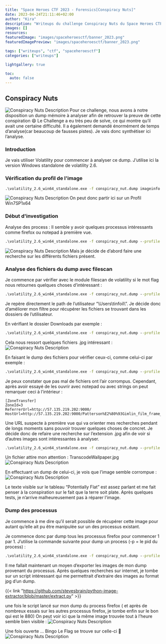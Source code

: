 ```yaml
---
title: "Space Heroes CTF 2023 - Forensics[Conspiracy Nuts]"
date: 2023-04-24T21:11:46+02:00
author: "Kira"
description: "Writeups du challenge Conspiracy Nuts du Space Heroes CTF 2023"
images: []
resources:
featuredImage: "images/spaceheroesctf/banner_2023.png"
featuredImagePreview: "images/spaceheroesctf/banner_2023.png"

tags: ["writeups", "ctf", "spaceheroesctf"]
categories: ["writeups"]

lightgallery: true

toc:
  auto: false
---
```



<!--more-->
## Conspiracy Nuts

![Conspiracy Nuts Description](images/spaceheroesctf/conspiracy/title.png "Conspiracy Nuts Description")
Pour ce challenge, nous avons à notre disposition un dump mémoire à analyser afin de retrouver la preuve de cette conspiration 😄 
Le Challenge a eu très peu de solve, ce qui montre qu’il avait une certaine difficulté. Il a également demandé énormément de temps d’analyse(car beaucoup de fausses pistes). Je vais donc synthétiser ici l’analyse.

### Introduction
Je vais utiliser Volatility pour commencer à analyser ce dump. 
J’utilise ici la version Windows standalone de volatility 2.6.

### Vérification du profil de l'image

```cmd
.\volatility_2.6_win64_standalone.exe -f conspiracy_nut.dump imageinfo
```

![Conspiracy Nuts Description](images/spaceheroesctf/conspiracy/vol1.png "Profile Suggestions")
On peut donc partir ici sur un Profil Win7SP1x64

### Début d'investigation

Analyse des process : 
Il semble y avoir quelques processus intéressants comme firefox ou notepad à première vue.

```cmd
.\volatility_2.6_win64_standalone.exe -f conspiracy_nut.dump --profile Win7SP1x64 pslist
```

![Conspiracy Nuts Description](images/spaceheroesctf/conspiracy/vol2.png "Liste des processus")
Mais je décide de d’abord faire une recherche sur les différents fichiers présent.

### Analyse des fichiers du dump avec filescan

Je commence par vérifier avec le module filescan de volatility si le mot flag nous retournes quelques choses d’intéressant :

```cmd
.\volatility_2.6_win64_standalone.exe -f conspiracy_nut.dump --profile Win7SP1x64 filescan
```

Je repère directement le path de l’utilisateur “\Users\tinfoil\”. 
Je décide donc d’améliorer mon filtre pour récupérer les fichiers se trouvant dans les dossiers de l’utilisateur.

En vérifiant le dossier Downloads par exemple :
```cmd
.\volatility_2.6_win64_standalone.exe -f conspiracy_nut.dump --profile Win7SP1x64 filescan | Select-String -Pattern "tinfoil\\Downloads"
```

Cela nous ressort quelques fichiers .jpg intéressant :
![Conspiracy Nuts Description](images/spaceheroesctf/conspiracy/vol3.png "Fichiers .jpg intéressants")

En faisant le dump des fichiers pour vérifier ceux-ci, comme celui-ci par exemple : 

```cmd
.\volatility_2.6_win64_standalone.exe -f conspiracy_nut.dump --profile Win7SP1x64 dumpfiles -Q 0x000000017f0d42b0 -n -u --dump-dir output/
```

Je peux constater que pas mal de fichiers ont l’air corrompus. Cependant, après avoir essayé de les ouvrir avec notepad ou avec strings on peut remarquer ceci à l’intérieur : 

```texte
[ZoneTransfer]
ZoneId=3
ReferrerUrl=http://57.135.219.202:9000/
HostUrl=http://57.135.219.202:9000/Patterson%E2%80%93Gimlin_film_frame_352.jpg
```

Une URL suspecte à première vue qui va orienter mes recherches pendant de longs moments sans pouvoir trouver quelques choses de concret.
Je décide donc de refaire une recherche sur l’extension .jpg afin de voir si d’autres images sont intéressantes à analyser.

```cmd
.\volatility_2.6_win64_standalone.exe -f conspiracy_nut.dump --profile Win7SP1x64 filescan | Select-String -Pattern ".jpg"
```

Un fichier attire mon attention : TranscodeWallpaper.jpg
![Conspiracy Nuts Description](images/spaceheroesctf/conspiracy/vol4.png "Fichiers .jpg Suspect")

En effectuant un dump de celui-ci, je vois que l’image semble corrompue : 
![Conspiracy Nuts Description](images/spaceheroesctf/conspiracy/export_broken.jpg "Fichiers .jpg corrompu")

Le texte visible sur le tableau “Potentially Flat” est assez parlant et me fait penser à la conspiration sur le fait que la terre soit plate. Après quelques tests, je n’arrive malheureusement pas à réparer l’image.

### Dump des processus

Je commence à me dire qu’il serait possible de récupérer cette image pour autant qu’elle ait pu être manipulée sur un des processus existant.

Je commence donc par dump tous les processus firefox pour commencer 1 par 1.
J’utilise la commande suivante pour dump un process (-p = le pid du process) : 
```cmd
.\volatility_2.6_win64_standalone.exe -f conspiracy_nut.dump --profile Win7SP1x64 memdump -p 880 --dump-dir output/
```

Il me fallait maintenant un moyen d’exporter les images de mon dump provenant du processus.
Après quelques recherches sur internet, je tombe sur un script intéressant qui me permettrait d’extraire des images au format jpg d’un dump.

{{< link "https://github.com/stevesbrain/python-image-extractor/blob/master/extract.py" >}}

une fois le script lancé sur mon dump du process firefox ( et après de nombreux essais sur les autres processus firefox, je tombe enfin sur le bon qui est le 880)
On peut voir ici que la même image trouvée tout à l’heure semble bien visible : 
![Conspiracy Nuts Description](images/spaceheroesctf/conspiracy/extract.png "Extraction jpg")

Une fois ouverte … Bingo Le Flag se trouve sur celle-ci 🙂
![Conspiracy Nuts Description](images/spaceheroesctf/conspiracy/flag.png "The Flag")